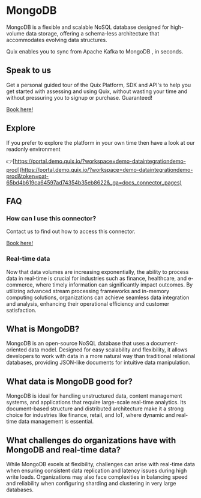 <!-- START MARKDOWN -->
<!--[tech-name]-->
# MongoDB

<!--[ai-blurb-about-tech]-->
MongoDB is a flexible and scalable NoSQL database designed for high-volume data storage, offering a schema-less architecture that accommodates evolving data structures.

Quix enables you to sync from Apache Kafka <span id="to_or_from">to</span> <span id="techname">MongoDB</span> , in seconds.

## Speak to us

Get a personal guided tour of the Quix Platform, SDK and API's to help you get started with assessing and using Quix, without wasting your time and without pressuring you to signup or purchase. Guaranteed!

[Book here!](https://quix.io/book-a-demo)

## Explore

If you prefer to explore the platform in your own time then have a look at our readonly environment

👉[https://portal.demo.quix.io/?workspace=demo-dataintegrationdemo-prod](https://portal.demo.quix.io/?workspace=demo-dataintegrationdemo-prod&token=pat-65bd4b619ca64597ad74354b35eb8622&_ga=docs_connector_pages)

## FAQ 

### How can I use this connector?

Contact us to find out how to access this connector.

[Book here!](https://quix.io/book-a-demo)

### Real-time data

Now that data volumes are increasing exponentially, the ability to process data in real-time is crucial for industries such as finance, healthcare, and e-commerce, where timely information can significantly impact outcomes. By utilizing advanced stream processing frameworks and in-memory computing solutions, organizations can achieve seamless data integration and analysis, enhancing their operational efficiency and customer satisfaction.

## What is <span id="techname">MongoDB</span>?

<!--[tech-seo-text]-->
MongoDB is an open-source NoSQL database that uses a document-oriented data model. Designed for easy scalability and flexibility, it allows developers to work with data in a more natural way than traditional relational databases, providing JSON-like documents for intuitive data manipulation.

## What data is <span id="techname">MongoDB</span> good for?

<!--[tech-data-seo-text]-->
MongoDB is ideal for handling unstructured data, content management systems, and applications that require large-scale real-time analytics. Its document-based structure and distributed architecture make it a strong choice for industries like finance, retail, and IoT, where dynamic and real-time data management is essential.

## What challenges do organizations have with <span id="techname">MongoDB</span> and real-time data?

<!--[tech-challenges-seo-text]-->
While MongoDB excels at flexibility, challenges can arise with real-time data when ensuring consistent data replication and latency issues during high write loads. Organizations may also face complexities in balancing speed and reliability when configuring sharding and clustering in very large databases.
<!-- END MARKDOWN -->